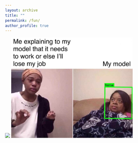 ```yaml
---
layout: archive
title: ""
permalink: /fun/
author_profile: true
---
```


<img src="https://github.com/yaojieliu/yaojieliu.github.io/blob/master/images/Fun1.jpg\" width="400" />

<img src="./images/Fun2.jpg\" width="400" />



